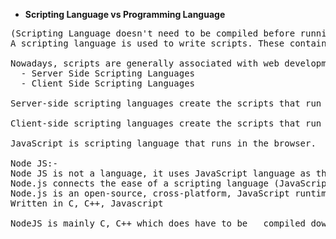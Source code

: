 * __Scripting Language vs Programming Language__   
<pre>
(Scripting Language doesn't need to be compiled before running)   
A scripting language is used to write scripts. These contain a series of commands that are interpreted one by one at runtime unlike programming languages that are compiled first before running.

Nowadays, scripts are generally associated with web development where they are widely used to make dynamic web applications. Scripting languages can be divided into two categories:   
  - Server Side Scripting Languages   
  - Client Side Scripting Languages

Server-side scripting languages create the scripts that run on the server and hence minimize the workload of a browser. The functionality of your website is written in those scripting languages. The most commonly used server-side scripting languages are Perl, Ruby, Python, PHP, etc.

Client-side scripting languages create the scripts that run on the client side (i.e. your browser). These are sent from the server by server-side scripts. Some good examples are JavaScript, jQuery, CSS etc.

JavaScript is scripting language that runs in the browser.

Node JS:-   
Node JS is not a language, it uses JavaScript language as the main programming interface. Node is a desktop application (or runtime environment) that runs JavaScript files. Node runtime can be compared to the JVM Java Virtual Machine or the IDLE Python interpreter.   
Node.js connects the ease of a scripting language (JavaScript) with the power of Unix network programming. Node.js was built on the Google V8 JavaScript engine.   
Node.js is an open-source, cross-platform, JavaScript runtime environment that executes JavaScript code outside of a web browser.   
Written in C, C++, Javascript

NodeJS is mainly C, C++ which does have to be __compiled down a machine code__ and Javascript is used in order to interface it.
</pre>
